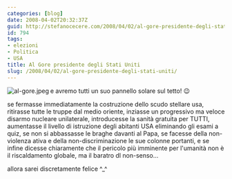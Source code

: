 ```yaml
---
categories: [blog]
date: 2008-04-02T20:32:37Z
guid: http://stefanocecere.com/2008/04/02/al-gore-presidente-degli-stati-uniti/
id: 794
tags:
- elezioni
- Politica
- USA
title: Al Gore presidente degli Stati Uniti
slug: /2008/04/02/al-gore-presidente-degli-stati-uniti/
---
```


<img src='http://stefanocecere.com/wp-content/uploads/sites/3/2008/04/al-gore.jpeg' alt='al-gore.jpeg' align="left" />e avremo tutti un suo pannello solare sul tetto! 😉

se fermasse immediatamente la costruzione dello scudo stellare usa, ritirasse tutte le truppe dal medio oriente, inziasse un progressivo ma veloce disarmo nucleare unilaterale, introducesse la sanità gratuita per TUTTI, aumentasse il livello di istruzione degli abitanti USA eliminando gli esami a quiz, se non si abbassasse le braghe davanti al Papa, se facesse della non-violenza ativa e della non-discriminazione le sue colonne portanti, e se infine dicesse chiaramente che il pericolo più imminente per l'umanità non è il riscaldamento globale, ma il baratro dl non-senso…

allora sarei discretamente felice ^_^